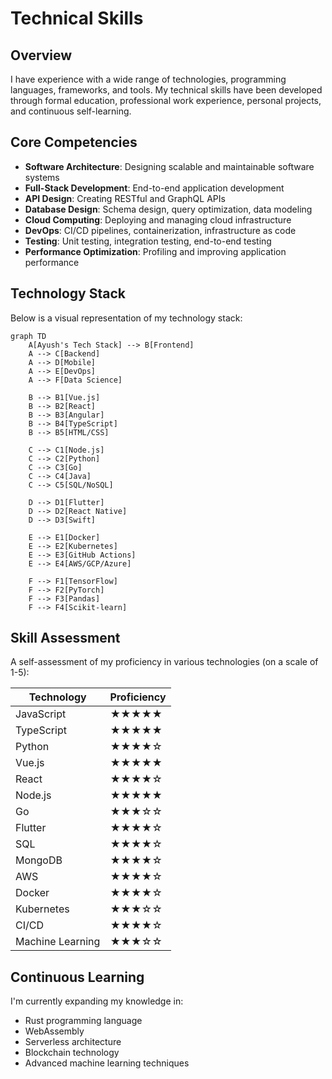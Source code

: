 # Technical Skills

## Overview

I have experience with a wide range of technologies, programming languages, frameworks, and tools. My technical skills have been developed through formal education, professional work experience, personal projects, and continuous self-learning.

## Core Competencies

- **Software Architecture**: Designing scalable and maintainable software systems
- **Full-Stack Development**: End-to-end application development
- **API Design**: Creating RESTful and GraphQL APIs
- **Database Design**: Schema design, query optimization, data modeling
- **Cloud Computing**: Deploying and managing cloud infrastructure
- **DevOps**: CI/CD pipelines, containerization, infrastructure as code
- **Testing**: Unit testing, integration testing, end-to-end testing
- **Performance Optimization**: Profiling and improving application performance

## Technology Stack

Below is a visual representation of my technology stack:

```mermaid
graph TD
    A[Ayush's Tech Stack] --> B[Frontend]
    A --> C[Backend]
    A --> D[Mobile]
    A --> E[DevOps]
    A --> F[Data Science]
    
    B --> B1[Vue.js]
    B --> B2[React]
    B --> B3[Angular]
    B --> B4[TypeScript]
    B --> B5[HTML/CSS]
    
    C --> C1[Node.js]
    C --> C2[Python]
    C --> C3[Go]
    C --> C4[Java]
    C --> C5[SQL/NoSQL]
    
    D --> D1[Flutter]
    D --> D2[React Native]
    D --> D3[Swift]
    
    E --> E1[Docker]
    E --> E2[Kubernetes]
    E --> E3[GitHub Actions]
    E --> E4[AWS/GCP/Azure]
    
    F --> F1[TensorFlow]
    F --> F2[PyTorch]
    F --> F3[Pandas]
    F --> F4[Scikit-learn]
```

## Skill Assessment

A self-assessment of my proficiency in various technologies (on a scale of 1-5):

| Technology | Proficiency |
|------------|-------------|
| JavaScript | ★★★★★ |
| TypeScript | ★★★★★ |
| Python | ★★★★☆ |
| Vue.js | ★★★★★ |
| React | ★★★★☆ |
| Node.js | ★★★★★ |
| Go | ★★★☆☆ |
| Flutter | ★★★★☆ |
| SQL | ★★★★☆ |
| MongoDB | ★★★★☆ |
| AWS | ★★★★☆ |
| Docker | ★★★★☆ |
| Kubernetes | ★★★☆☆ |
| CI/CD | ★★★★☆ |
| Machine Learning | ★★★☆☆ |

## Continuous Learning

I'm currently expanding my knowledge in:

- Rust programming language
- WebAssembly
- Serverless architecture
- Blockchain technology
- Advanced machine learning techniques 